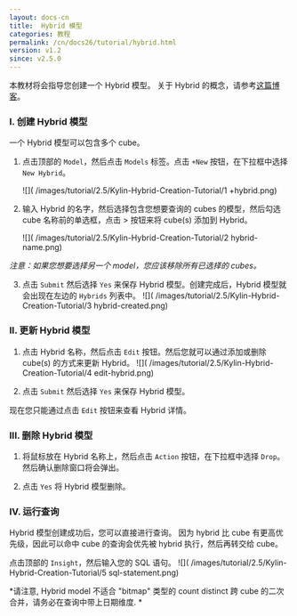 ```yaml
---
layout: docs-cn
title:  Hybrid 模型
categories: 教程
permalink: /cn/docs26/tutorial/hybrid.html
version: v1.2
since: v2.5.0
---
```


本教材将会指导您创建一个 Hybrid 模型。 关于 Hybrid 的概念，请参考[这篇博客](http://kylin.apache.org/blog/2015/09/25/hybrid-model/)。

### I. 创建 Hybrid 模型
一个 Hybrid 模型可以包含多个 cube。

1. 点击顶部的 `Model`，然后点击 `Models` 标签。点击 `+New` 按钮，在下拉框中选择 `New Hybrid`。

    ![]( /images/tutorial/2.5/Kylin-Hybrid-Creation-Tutorial/1 +hybrid.png)

2. 输入 Hybrid 的名字，然后选择包含您想要查询的 cubes 的模型，然后勾选 cube 名称前的单选框，点击 > 按钮来将 cube(s) 添加到 Hybrid。

    ![]( /images/tutorial/2.5/Kylin-Hybrid-Creation-Tutorial/2 hybrid-name.png)
    
*注意：如果您想要选择另一个 model，您应该移除所有已选择的 cubes。* 

3. 点击 `Submit` 然后选择 `Yes` 来保存 Hybrid 模型。创建完成后，Hybrid 模型就会出现在左边的 `Hybrids` 列表中。
    ![]( /images/tutorial/2.5/Kylin-Hybrid-Creation-Tutorial/3 hybrid-created.png)

### II. 更新 Hybrid 模型
1. 点击 Hybrid 名称，然后点击 `Edit` 按钮。然后您就可以通过添加或删除 cube(s) 的方式来更新 Hybrid。 
    ![]( /images/tutorial/2.5/Kylin-Hybrid-Creation-Tutorial/4 edit-hybrid.png)

2. 点击 `Submit` 然后选择 `Yes` 来保存 Hybrid 模型。

现在您只能通过点击 `Edit` 按钮来查看 Hybrid 详情。

### III. 删除 Hybrid 模型
1. 将鼠标放在 Hybrid 名称上，然后点击 `Action` 按钮，在下拉框中选择 `Drop`。然后确认删除窗口将会弹出。 

2. 点击 `Yes` 将 Hybrid 模型删除。 

### IV. 运行查询
Hybrid 模型创建成功后，您可以直接进行查询。 因为 hybrid 比 cube 有更高优先级，因此可以命中 cube 的查询会优先被 hybrid 执行，然后再转交给 cube。

点击顶部的 `Insight`，然后输入您的 SQL 语句。
    ![]( /images/tutorial/2.5/Kylin-Hybrid-Creation-Tutorial/5 sql-statement.png)

*请注意, Hybrid model 不适合 "bitmap" 类型的 count distinct 跨 cube 的二次合并，请务必在查询中带上日期维度. *